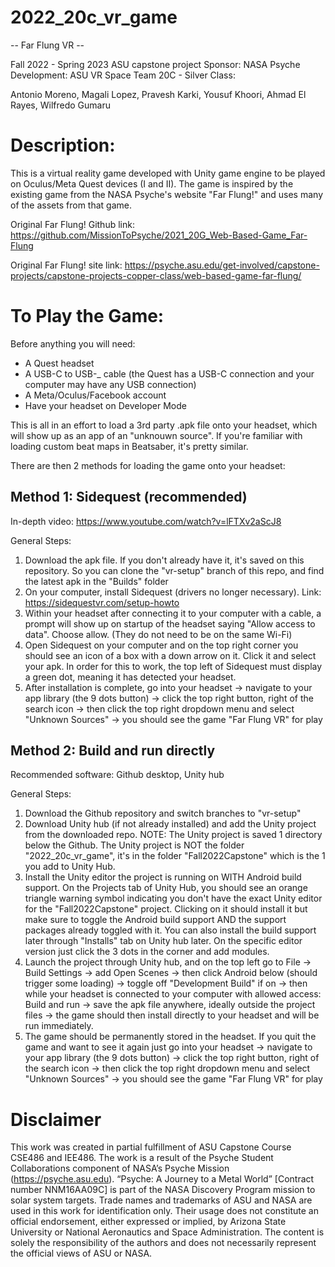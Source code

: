 # 2022_20c_vr_game

-- Far Flung VR --

Fall 2022 - Spring 2023 ASU capstone project
Sponsor: NASA Psyche
Development: ASU VR Space Team 20C - Silver Class: 

Antonio Moreno, 
Magali Lopez,
Pravesh Karki,
Yousuf Khoori,
Ahmad El Rayes,
Wilfredo Gumaru

# Description:
This is a virtual reality game developed with Unity game engine to be played on Oculus/Meta Quest devices (I and II).
The game is inspired by the existing game from the NASA Psyche's website "Far Flung!" and uses many of the assets from that game.

Original Far Flung! Github link: https://github.com/MissionToPsyche/2021_20G_Web-Based-Game_Far-Flung

Original Far Flung! site link: https://psyche.asu.edu/get-involved/capstone-projects/capstone-projects-copper-class/web-based-game-far-flung/

# To Play the Game:
Before anything you will need:
- A Quest headset
- A USB-C to USB-_ cable (the Quest has a USB-C connection and your computer may have any USB connection)
- A Meta/Oculus/Facebook account
- Have your headset on Developer Mode

This is all in an effort to load a 3rd party .apk file onto your headset, which will show up as an app of an "unknouwn source". 
If you're familiar with loading custom beat maps in Beatsaber, it's pretty similar.

There are then 2 methods for loading the game onto your headset:

## Method 1: Sidequest (recommended)
In-depth video: https://www.youtube.com/watch?v=lFTXv2aScJ8

General Steps:
1) Download the apk file. If you don't already have it, it's saved on this repository. So you can clone the "vr-setup" branch of this repo, and find the latest apk in the "Builds" folder
2) On your computer, install Sidequest (drivers no longer necessary). Link: https://sidequestvr.com/setup-howto
3) Within your headset after connecting it to your computer with a cable, a prompt will show up on startup of the headset saying "Allow access to data". Choose allow. (They do not need to be on the same Wi-Fi)
4) Open Sidequest on your computer and on the top right corner you should see an icon of a box with a down arrow on it. Click it and select your apk. In order for this to work, the top left of Sidequest must display a green dot, meaning it has detected your headset.
5) After installation is complete, go into your headset -> navigate to your app library (the 9 dots button) -> click the top right button, right of the search icon -> then click the top right dropdown menu and select "Unknown Sources" -> you should see the game "Far Flung VR" for play

## Method 2: Build and run directly
Recommended software: Github desktop, Unity hub

General Steps:
1) Download the Github repository and switch branches to "vr-setup"
2) Download Unity hub (if not already installed) and add the Unity project from the downloaded repo. NOTE: The Unity project is saved 1 directory below the Github. The Unity project is NOT the folder "2022_20c_vr_game", it's in the folder "Fall2022Capstone" which is the 1 you add to Unity Hub.
3) Install the Unity editor the project is running on WITH Android build support. On the Projects tab of Unity Hub, you should see an orange triangle warning symbol indicating you don't have the exact Unity editor for the "Fall2022Capstone" project. Clicking on it should install it but make sure to toggle the Android build support AND the support packages already toggled with it. You can also install the build support later through "Installs" tab on Unity hub later. On the specific editor version just click the 3 dots in the corner and add modules.
4) Launch the project through Unity hub, and on the top left go to File -> Build Settings -> add Open Scenes -> then click Android below (should trigger some loading) -> toggle off "Development Build" if on -> then while your headset is connected to your computer with allowed access: Build and run -> save the apk file anywhere, ideally outside the project files -> the game should then install directly to your headset and will be run immediately. 
5) The game should be permanently stored in the headset. If you quit the game and want to see it again just go into your headset -> navigate to your app library (the 9 dots button) -> click the top right button, right of the search icon -> then click the top right dropdown menu and select "Unknown Sources" -> you should see the game "Far Flung VR" for play


# Disclaimer
This work was created in partial fulfillment of ASU Capstone Course CSE486 and IEE486. The work is a result of the Psyche Student Collaborations component of NASA’s Psyche Mission (https://psyche.asu.edu). “Psyche: A Journey to a Metal World” [Contract number NNM16AA09C] is part of the NASA Discovery Program mission to solar system targets. Trade names and trademarks of ASU and NASA are used in this work for identification only. Their usage does not constitute an official endorsement, either expressed or implied, by Arizona State University or National Aeronautics and Space Administration. The content is solely the responsibility of the authors and does not necessarily represent the official views of ASU or NASA.
